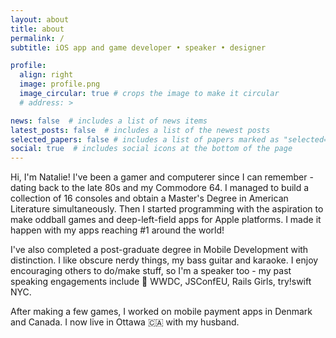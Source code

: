 ```yaml
---
layout: about
title: about
permalink: /
subtitle: iOS app and game developer • speaker • designer

profile:
  align: right
  image: profile.png
  image_circular: true # crops the image to make it circular
  # address: >

news: false  # includes a list of news items
latest_posts: false  # includes a list of the newest posts
selected_papers: false # includes a list of papers marked as "selected={true}"
social: true  # includes social icons at the bottom of the page
---
```


Hi, I'm Natalie! I've been a gamer and computerer since I can remember - dating back to the late 80s and my Commodore 64. I managed to build a collection of 16 consoles and obtain a Master's Degree in American Literature simultaneously. Then I started programming with the aspiration to make oddball games and deep-left-field apps for Apple platforms. I made it happen with my apps reaching #1 around the world!

I've also completed a post-graduate degree in Mobile Development with distinction. I like obscure nerdy things, my bass guitar and karaoke. I enjoy encouraging others to do/make stuff, so I'm a speaker too - my past speaking engagements include 🍏 WWDC, JSConfEU, Rails Girls, try!swift NYC. 

After making a few games, I worked on mobile payment apps in Denmark and Canada.
I now live in Ottawa 🇨🇦 with my husband.